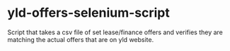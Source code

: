 # yld-offers-selenium-script
Script that takes a csv file of set lease/finance offers and verifies they are matching the actual offers that are on yld website.

